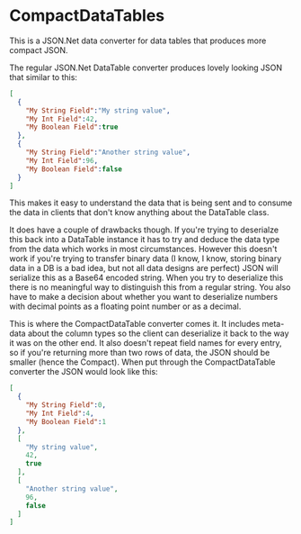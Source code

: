CompactDataTables
=================

This is a JSON.Net data converter for data tables that produces more compact JSON.

The regular JSON.Net DataTable converter produces lovely looking JSON that similar to this:
```JSON
[
  {
    "My String Field":"My string value",
    "My Int Field":42,
    "My Boolean Field":true
  },
  {
    "My String Field":"Another string value",
    "My Int Field":96,
    "My Boolean Field":false
  }
]
```
This makes it easy to understand the data that is being sent and to consume the data in clients that don't know anything about the DataTable class.

It does have a couple of drawbacks though.  If you're trying to deserialze this back into a DataTable instance it has to try and deduce the data type from the data which works in most circumstances.  However this doesn't work if you're trying to transfer binary data (I know, I know, storing binary data in a DB is a bad idea, but not all data designs are perfect) JSON will serialize this as a Base64 encoded string.  When you try to deserialize this there is no meaningful way to distinguish this from a regular string.  You also have to make a decision about whether you want to deserialize numbers with decimal points as a floating point  number or as a decimal.

This is where the CompactDataTable converter comes it.  It includes meta-data about the column types so the client can deserialize it back to the way it was on the other end.  It also doesn't repeat field names for every entry, so if you're returning more than two rows of data, the JSON should be smaller (hence the Compact).  When put through the CompactDataTable converter the JSON would look like this:
```JSON
[
  {
    "My String Field":0,
    "My Int Field":4,
    "My Boolean Field":1
  },
  [
    "My string value",
    42,
    true
  ],
  [
    "Another string value",
    96,
    false
  ]
]
```
